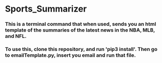 # Sports_Summarizer

### This is a terminal command that when used, sends you an html template of the summaries of the latest news in the NBA, MLB, and NFL. 

### To use this, clone this repository, and run 'pip3 install'. Then go to emailTemplate.py, insert you email and run that file.
